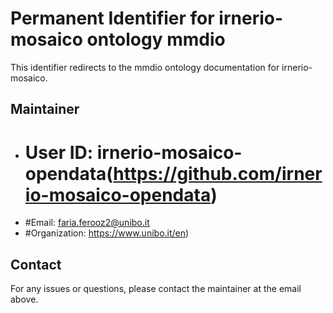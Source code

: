 # Permanent Identifier for irnerio-mosaico ontology mmdio

This identifier redirects to the mmdio ontology documentation for irnerio-mosaico.

## Maintainer
- # User ID: irnerio-mosaico-opendata(https://github.com/irnerio-mosaico-opendata)
- #Email: faria.ferooz2@unibo.it
- #Organization: https://www.unibo.it/en)

## Contact
For any issues or questions, please contact the maintainer at the email above.
